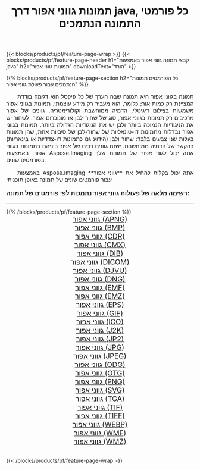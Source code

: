 ﻿---
title: תמונות גווני אפור דרך java, כל פורמטי התמונה הנתמכים 
weight: 3920
url: /he/java/grayscale/ 
lang: he
langdirlevel: 2
locales: zh-hans,ja,it,ru,de,es,fr,nl,id,lt,pl,pt,vi,tr,ko,zh-hant,ar,hi,th,sv,cs,uk,he
description: באמצעות Aspose.Imaging תוכל בקלות גווני אפור תמונות באמצעות java
---

{{< blocks/products/pf/feature-page-wrap >}}
{{< blocks/products/pf/feature-page-header h1="קבצי תמונה גווני אפור באמצעות java" h2="תמונות גווני אפור" downloadText="הורד" >}}


{{% blocks/products/pf/feature-page-section  h2="כל הפורמטים  תמונות הנתמכים עבור פעולת גווני אפור" %}}
<p align="justify" style="text-indent:2em;font-size:15px;">
תמונה בגווני אפור היא תמונה שבה הערך של כל פיקסל הוא דגימה בודדת המציינת רק כמות אור; כלומר, הוא מעביר רק מידע עוצמתי. תמונות בגווני אפור משמשות בצילום דיגיטלי, הדמיה ממוחשבת וקולורימטריה. גוונים של אפור מרכיבים רק תמונות בגווני אפור, סוג של שחור-לבן או מונוכרום אפור. לשחור יש את הניגודיות הנמוכה ביותר ולבן יש את הניגודיות הגדולה ביותר. תמונות בגווני אפור נבדלות מתמונות דו-טונאליות של שחור-לבן של סיביות אחת, שהן תמונות בעלות שני צבעים בלבד: שחור ולבן (הידוע גם כתמונות דו-צדדיות או בינאריות) בהקשר של הדמיה ממוחשבת. ישנם גוונים רבים של אפור ביניהם בתמונות בגווני אפור. באמצעות Aspose.Imaging אתה יכול לגוני אפור של תמונות שלך בפורמטים שונים.
</p>
<p align="justify" style="text-indent:2em;font-size:15px;">
באמצעות Aspose.Imaging אתה יכול בקלות להחיל את **גווני אפור** עבור פורמטים שונים של תמונה באופן תוכניתי
</p>
<h3 style="margin-top:16px;">
רשימה מלאה של פעולות גווני אפור נתמכות לפי פורמטים של תמונה:
</h3>
<hr/>
{{% /blocks/products/pf/feature-page-section %}}
<div class="container-fluid productfamilypage bg-gray">
    <div class="convertypes bg-gray agp-content section">
        <div class="container">
		<div class="row other-converters" style="gap: 10px;font-size: 19px;text-align:center;">
		    <div class='col-md-3 other-converter remove-lp remove-rp'><a href="/imaging/he/java/grayscale/apng/" style="padding:15px;">גווני אפור (APNG)</a></div><div class='col-md-3 other-converter remove-lp remove-rp'><a href="/imaging/he/java/grayscale/bmp/" style="padding:15px;">גווני אפור (BMP)</a></div><div class='col-md-3 other-converter remove-lp remove-rp'><a href="/imaging/he/java/grayscale/cdr/" style="padding:15px;">גווני אפור (CDR)</a></div><div class='col-md-3 other-converter remove-lp remove-rp'><a href="/imaging/he/java/grayscale/cmx/" style="padding:15px;">גווני אפור (CMX)</a></div><div class='col-md-3 other-converter remove-lp remove-rp'><a href="/imaging/he/java/grayscale/dib/" style="padding:15px;">גווני אפור (DIB)</a></div><div class='col-md-3 other-converter remove-lp remove-rp'><a href="/imaging/he/java/grayscale/dicom/" style="padding:15px;">גווני אפור (DICOM)</a></div><div class='col-md-3 other-converter remove-lp remove-rp'><a href="/imaging/he/java/grayscale/djvu/" style="padding:15px;">גווני אפור (DJVU)</a></div><div class='col-md-3 other-converter remove-lp remove-rp'><a href="/imaging/he/java/grayscale/dng/" style="padding:15px;">גווני אפור (DNG)</a></div><div class='col-md-3 other-converter remove-lp remove-rp'><a href="/imaging/he/java/grayscale/emf/" style="padding:15px;">גווני אפור (EMF)</a></div><div class='col-md-3 other-converter remove-lp remove-rp'><a href="/imaging/he/java/grayscale/emz/" style="padding:15px;">גווני אפור (EMZ)</a></div><div class='col-md-3 other-converter remove-lp remove-rp'><a href="/imaging/he/java/grayscale/eps/" style="padding:15px;">גווני אפור (EPS)</a></div><div class='col-md-3 other-converter remove-lp remove-rp'><a href="/imaging/he/java/grayscale/gif/" style="padding:15px;">גווני אפור (GIF)</a></div><div class='col-md-3 other-converter remove-lp remove-rp'><a href="/imaging/he/java/grayscale/ico/" style="padding:15px;">גווני אפור (ICO)</a></div><div class='col-md-3 other-converter remove-lp remove-rp'><a href="/imaging/he/java/grayscale/j2k/" style="padding:15px;">גווני אפור (J2K)</a></div><div class='col-md-3 other-converter remove-lp remove-rp'><a href="/imaging/he/java/grayscale/jp2/" style="padding:15px;">גווני אפור (JP2)</a></div><div class='col-md-3 other-converter remove-lp remove-rp'><a href="/imaging/he/java/grayscale/jpg/" style="padding:15px;">גווני אפור (JPG)</a></div><div class='col-md-3 other-converter remove-lp remove-rp'><a href="/imaging/he/java/grayscale/jpeg/" style="padding:15px;">גווני אפור (JPEG)</a></div><div class='col-md-3 other-converter remove-lp remove-rp'><a href="/imaging/he/java/grayscale/odg/" style="padding:15px;">גווני אפור (ODG)</a></div><div class='col-md-3 other-converter remove-lp remove-rp'><a href="/imaging/he/java/grayscale/otg/" style="padding:15px;">גווני אפור (OTG)</a></div><div class='col-md-3 other-converter remove-lp remove-rp'><a href="/imaging/he/java/grayscale/png/" style="padding:15px;">גווני אפור (PNG)</a></div><div class='col-md-3 other-converter remove-lp remove-rp'><a href="/imaging/he/java/grayscale/svg/" style="padding:15px;">גווני אפור (SVG)</a></div><div class='col-md-3 other-converter remove-lp remove-rp'><a href="/imaging/he/java/grayscale/tga/" style="padding:15px;">גווני אפור (TGA)</a></div><div class='col-md-3 other-converter remove-lp remove-rp'><a href="/imaging/he/java/grayscale/tif/" style="padding:15px;">גווני אפור (TIF)</a></div><div class='col-md-3 other-converter remove-lp remove-rp'><a href="/imaging/he/java/grayscale/tiff/" style="padding:15px;">גווני אפור (TIFF)</a></div><div class='col-md-3 other-converter remove-lp remove-rp'><a href="/imaging/he/java/grayscale/webp/" style="padding:15px;">גווני אפור (WEBP)</a></div><div class='col-md-3 other-converter remove-lp remove-rp'><a href="/imaging/he/java/grayscale/wmf/" style="padding:15px;">גווני אפור (WMF)</a></div><div class='col-md-3 other-converter remove-lp remove-rp'><a href="/imaging/he/java/grayscale/wmz/" style="padding:15px;">גווני אפור (WMZ)</a></div>
                </div>
        </div>
    </div>
</div>
<br/>

{{< /blocks/products/pf/feature-page-wrap >}}
